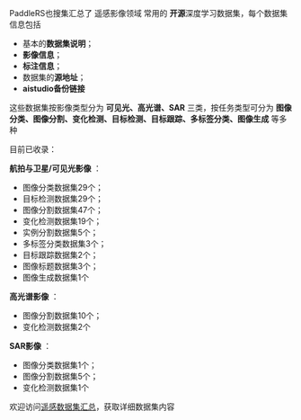 PaddleRS也搜集汇总了 遥感影像领域 常用的 **开源**深度学习数据集，每个数据集信息包括

* 基本的**数据集说明**；
* **影像信息**；
* **标注信息**；
* 数据集的**源地址**；
* **aistudio备份链接**



这些数据集按影像类型分为 **可见光、高光谱、SAR** 三类，按任务类型可分为 **图像分类、图像分割、变化检测、目标检测、目标跟踪、多标签分类、图像生成** 等多种



目前已收录：

**航拍与卫星/可见光影像** ：

* 图像分类数据集29个；
* 目标检测数据集29个；
* 图像分割数据集47个；
* 变化检测数据集19个；
* 实例分割数据集5个；
* 多标签分类数据集3个；
* 目标跟踪数据集2个；
* 图像标题数据集3个；
* 图像生成数据集1个

**高光谱影像** ：

* 图像分割数据集10个；
* 变化检测数据集2个

**SAR影像** ：

* 图像分类数据集1个；
* 图像分割数据集5个；
* 变化检测数据集1个



欢迎访问[遥感数据集汇总](https://aistudio.baidu.com/aistudio/projectdetail/882508?contributionType=1)，获取详细数据集内容
